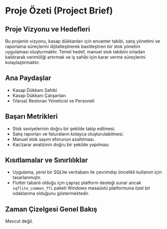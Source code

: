 # Proje Özeti (Project Brief)

## Proje Vizyonu ve Hedefleri
Bu projenin vizyonu, kasap dükkanları için envanter takibi, satış yönetimi ve raporlama süreçlerini dijitalleştirerek basitleştiren bir stok yönetim uygulaması oluşturmaktır. Temel hedef, manuel stok takibini ortadan kaldırarak verimliliği artırmak ve iş sahibi için karar verme süreçlerini kolaylaştırmaktır.

## Ana Paydaşlar
*   Kasap Dükkanı Sahibi
*   Kasap Dükkanı Çalışanları
*   (Varsa) Restoran Yöneticisi ve Personeli

## Başarı Metrikleri
*   Stok seviyelerinin doğru bir şekilde takip edilmesi.
*   Satış raporları ve faturaların kolayca oluşturulabilmesi.
*   Manuel stok sayım eforunun azaltılması.
*   Kar/zarar analizinin doğru bir şekilde yapılması.

## Kısıtlamalar ve Sınırlılıklar
*   Uygulama, yerel bir SQLite veritabanı ile çevrimdışı öncelikli kullanım için tasarlanmıştır.
*   Flutter tabanlı olduğu için çapraz platform desteği sunar ancak `sqflite_common_ffi` paketi Windows masaüstü platformuna özel bir odaklanma olduğunu göstermektedir.

## Zaman Çizelgesi Genel Bakış
Mevcut değil. 